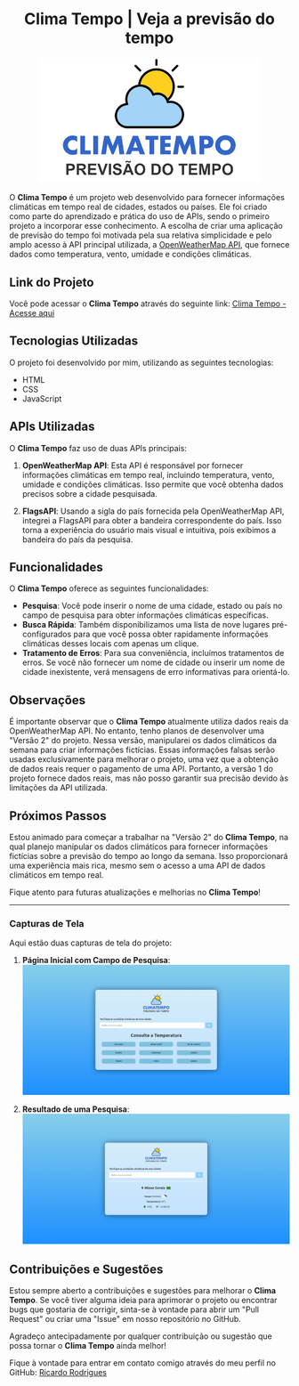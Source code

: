<h1 align="center">Clima Tempo | Veja a previsão do tempo</h1>

<p align="center">
  <img src="./assets/img/logo.png" alt="Clima Tempo Logo" width="400"/>
</p>

O **Clima Tempo** é um projeto web desenvolvido para fornecer informações climáticas em tempo real de cidades, estados ou países. Ele foi criado como parte do aprendizado e prática do uso de APIs, sendo o primeiro projeto a incorporar esse conhecimento. A escolha de criar uma aplicação de previsão do tempo foi motivada pela sua relativa simplicidade e pelo amplo acesso à API principal utilizada, a [OpenWeatherMap API](https://openweathermap.org/), que fornece dados como temperatura, vento, umidade e condições climáticas.

## Link do Projeto

Você pode acessar o **Clima Tempo** através do seguinte link: [Clima Tempo - Acesse aqui](https://climatempo0.netlify.app/)

## Tecnologias Utilizadas

O projeto foi desenvolvido por mim, utilizando as seguintes tecnologias:

- HTML
- CSS
- JavaScript

## APIs Utilizadas

O **Clima Tempo** faz uso de duas APIs principais:

1. **OpenWeatherMap API**: Esta API é responsável por fornecer informações climáticas em tempo real, incluindo temperatura, vento, umidade e condições climáticas. Isso permite que você obtenha dados precisos sobre a cidade pesquisada.

2. **FlagsAPI**: Usando a sigla do país fornecida pela OpenWeatherMap API, integrei a FlagsAPI para obter a bandeira correspondente do país. Isso torna a experiência do usuário mais visual e intuitiva, pois exibimos a bandeira do país da pesquisa.

## Funcionalidades

O **Clima Tempo** oferece as seguintes funcionalidades:

- **Pesquisa**: Você pode inserir o nome de uma cidade, estado ou país no campo de pesquisa para obter informações climáticas específicas.
- **Busca Rápida**: Também disponibilizamos uma lista de nove lugares pré-configurados para que você possa obter rapidamente informações climáticas desses locais com apenas um clique.
- **Tratamento de Erros**: Para sua conveniência, incluímos tratamentos de erros. Se você não fornecer um nome de cidade ou inserir um nome de cidade inexistente, verá mensagens de erro informativas para orientá-lo.

## Observações

É importante observar que o **Clima Tempo** atualmente utiliza dados reais da OpenWeatherMap API. No entanto, tenho planos de desenvolver uma "Versão 2" do projeto. Nessa versão, manipularei os dados climáticos da semana para criar informações fictícias. Essas informações falsas serão usadas exclusivamente para melhorar o projeto, uma vez que a obtenção de dados reais requer o pagamento de uma API. Portanto, a versão 1 do projeto fornece dados reais, mas não posso garantir sua precisão devido às limitações da API utilizada.

## Próximos Passos

Estou animado para começar a trabalhar na "Versão 2" do **Clima Tempo**, na qual planejo manipular os dados climáticos para fornecer informações fictícias sobre a previsão do tempo ao longo da semana. Isso proporcionará uma experiência mais rica, mesmo sem o acesso a uma API de dados climáticos em tempo real.

Fique atento para futuras atualizações e melhorias no **Clima Tempo**!


---

### Capturas de Tela

Aqui estão duas capturas de tela do projeto:

1. **Página Inicial com Campo de Pesquisa**:
   ![Página Inicial](./assets/img/imgProjeto1.png)

2. **Resultado de uma Pesquisa**:
   ![Resultado da Pesquisa](./assets/img/imgProjeto2.png)


## Contribuições e Sugestões

Estou sempre aberto a contribuições e sugestões para melhorar o **Clima Tempo**. Se você tiver alguma ideia para aprimorar o projeto ou encontrar bugs que gostaria de corrigir, sinta-se à vontade para abrir um "Pull Request" ou criar uma "Issue" em nosso repositório no GitHub.

Agradeço antecipadamente por qualquer contribuição ou sugestão que possa tornar o **Clima Tempo** ainda melhor!

Fique à vontade para entrar em contato comigo através do meu perfil no GitHub: [Ricardo Rodrigues](https://github.com/Ricardo-Rodrigues0)


